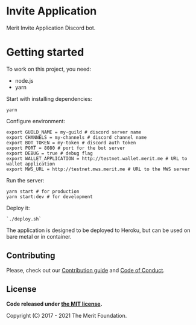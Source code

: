 # Invite Application

Merit Invite Application Discord bot.

# Getting started

To work on this project, you need:
- node.js
- yarn

Start with installing dependencies:
```
yarn 
```

Configure environment:
```
export GUILD_NAME = my-guild # discord server name
export CHANNELS = my-channels # discord channel name
export BOT_TOKEN = my-token # discord auth token
export PORT = 8080 # port for the bot server
export DEBUG = true # debug flag
export WALLET_APPLICATION = http://testnet.wallet.merit.me # URL to wallet application
export MWS_URL = http://testnet.mws.merit.me # URL to the MWS server
```

Run the server:
```
yarn start # for production
yarn start:dev # for development
```

Deploy it:
```
`./deploy.sh`
```

The application is designed to be deployed to Heroku, but can be used on bare metal or in container.

## Contributing

Please, check out our [Contribution guide](./CONTRIBUTING.md) and [Code of Conduct](./CODE_OF_CONDUCT.md).

## License

**Code released under [the MIT license](./LICENSE).**

Copyright (C) 2017 - 2021 The Merit Foundation.